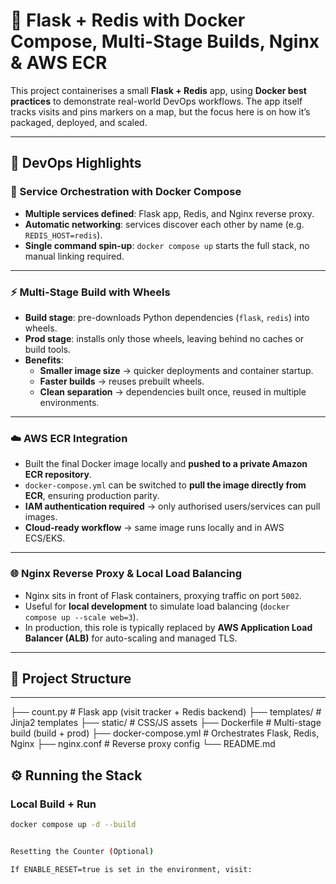 ﻿# 🚀 Flask + Redis with Docker Compose, Multi-Stage Builds, Nginx & AWS ECR

This project containerises a small **Flask + Redis** app, using **Docker best practices** to demonstrate real-world DevOps workflows. The app itself tracks visits and pins markers on a map, but the focus here is on how it’s packaged, deployed, and scaled.  

---

## 🔑 DevOps Highlights

### 🐳 Service Orchestration with Docker Compose
- **Multiple services defined**: Flask app, Redis, and Nginx reverse proxy.  
- **Automatic networking**: services discover each other by name (e.g. `REDIS_HOST=redis`).  
- **Single command spin-up**: `docker compose up` starts the full stack, no manual linking required.  

---

### ⚡ Multi-Stage Build with Wheels
- **Build stage**: pre-downloads Python dependencies (`flask`, `redis`) into wheels.  
- **Prod stage**: installs only those wheels, leaving behind no caches or build tools.  
- **Benefits**:  
  - **Smaller image size** → quicker deployments and container startup.  
  - **Faster builds** → reuses prebuilt wheels.  
  - **Clean separation** → dependencies built once, reused in multiple environments.  

---

### ☁️ AWS ECR Integration
- Built the final Docker image locally and **pushed to a private Amazon ECR repository**.  
- `docker-compose.yml` can be switched to **pull the image directly from ECR**, ensuring production parity.  
- **IAM authentication required** → only authorised users/services can pull images.  
- **Cloud-ready workflow** → same image runs locally and in AWS ECS/EKS.  

---

### 🌐 Nginx Reverse Proxy & Local Load Balancing
- Nginx sits in front of Flask containers, proxying traffic on port `5002`.  
- Useful for **local development** to simulate load balancing (`docker compose up --scale web=3`).  
- In production, this role is typically replaced by **AWS Application Load Balancer (ALB)** for auto-scaling and managed TLS.  

---

## 📂 Project Structure






---
├── count.py # Flask app (visit tracker + Redis backend)
├── templates/ # Jinja2 templates
├── static/ # CSS/JS assets
├── Dockerfile # Multi-stage build (build + prod)
├── docker-compose.yml # Orchestrates Flask, Redis, Nginx
├── nginx.conf # Reverse proxy config
└── README.md
## ⚙️ Running the Stack

### Local Build + Run
```bash
docker compose up -d --build


Resetting the Counter (Optional)

If ENABLE_RESET=true is set in the environment, visit:



